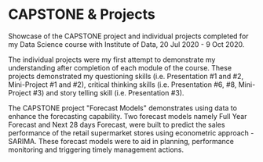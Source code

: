 # CAPSTONE & Projects
Showcase of the CAPSTONE project and individual projects completed for my Data Science course with Institute of Data, 20 Jul 2020 - 9 Oct 2020.

The individual projects were my first attempt to demonstrate my understanding after completion of each module of the course. 
These projects demonstrated my questioning skills (i.e. Presentation #1 and #2, Mini-Project #1 and #2), critical thinking skills (i.e. Presentation #6, #8, Mini-Project #3) and story telling skill (i.e. Presentation #3). 

The CAPSTONE project "Forecast Models" demonstrates using data to enhance the forecasting capability. Two forecast models namely Full Year Forecast and Next 28 days Forecast, were built to predict the sales performance of the retail supermarket stores using econometric approach - SARIMA. These forecast models were to aid in planning, performance monitoring and triggering timely management actions.
